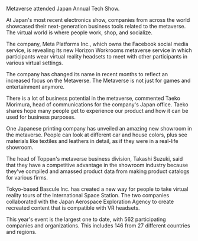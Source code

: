 Metaverse attended Japan Annual Tech Show.

At Japan's most recent electronics show, companies from across the world showcased their next-generation business tools related to the metaverse. The virtual world is where people work, shop, and socialize.

The company, Meta Platforms Inc., which owns the Facebook social media service, is revealing its new Horizon Workrooms metaverse service in which participants wear virtual reality headsets to meet with other participants in various virtual settings.

The company has changed its name in recent months to reflect an increased focus on the Metaverse. The Metaverse is not just for games and entertainment anymore.

There is a lot of business potential in the metaverse, commented Taeko Morimura, head of communications for the company's Japan office. Taeko shares hope many people get to experience our product and how it can be used for business purposes.

One Japanese printing company has unveiled an amazing new showroom in the metaverse. People can look at different car and house colors, plus see materials like textiles and leathers in detail, as if they were in a real-life showroom.

The head of Toppan's metaverse business division, Takashi Suzuki, said that they have a competitive advantage in the showroom industry because they've compiled and amassed product data from making product catalogs for various firms.

Tokyo-based Bascule Inc. has created a new way for people to take virtual reality tours of the International Space Station. The two companies collaborated with the Japan Aerospace Exploration Agency to create recreated content that is compatible with VR headsets.

This year's event is the largest one to date, with 562 participating companies and organizations. This includes 146 from 27 different countries and regions.

